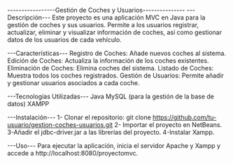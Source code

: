 -----------------Gestión de Coches y Usuarios---------------
---Descripción---
Este proyecto es una aplicación MVC en Java para la gestión de coches y sus usuarios. Permite a los usuarios registrar, actualizar, eliminar y visualizar información de coches, así como gestionar datos de los usuarios de cada vehículo.

---Características---
  Registro de Coches: Añade nuevos coches al sistema.
  Edición de Coches: Actualiza la información de los coches existentes.
  Eliminación de Coches: Elimina coches del sistema.
  Listado de Coches: Muestra todos los coches registrados.
  Gestión de Usuarios: Permite añadir y gestionar usuarios asociados a cada coche.

---Tecnologías Utilizadas---
  Java
  MySQL (para la gestión de la base de datos)
  XAMPP

---Instalación---
  1- Clonar el repositorio:
git clone https://github.com/tu-usuario/gestion-coches-usuarios.git
  2- Importar el proyecto en NetBeans.
  3-Añadir el jdbc-driver.jar a las librerías del proyecto.
  4-Instalar Xampp.

---Uso---
  Para ejecutar la aplicación, inicia el servidor Apache y Xampp y accede a http://localhost:8080/proyectomvc.
